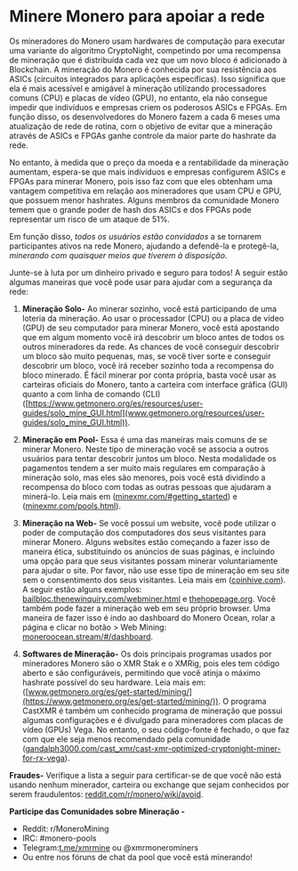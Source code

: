 # Minere Monero para apoiar a rede

Os mineradores do Monero usam hardwares de computação para executar uma variante do algoritmo CryptoNight, competindo por uma recompensa de mineração que é distribuída cada vez que um novo bloco é adicionado à Blockchain. A mineração do Monero é conhecida por sua resistência aos ASICs (circuitos integrados para aplicações específicas). Isso significa que ela é mais acessível e amigável à mineração utilizando processadores comuns (CPU) e placas de vídeo (GPU), no entanto, ela não consegue impedir que indivíduos e empresas criem os poderosos ASICs e FPGAs. Em função disso, os desenvolvedores do Monero fazem a cada 6 meses uma atualização de rede de rotina, com o objetivo de evitar que a mineração através de ASICs e FPGAs ganhe controle da maior parte do hashrate da rede.

No entanto, à medida que o preço da moeda e a rentabilidade da mineração aumentam, espera-se que mais indivíduos e empresas configurem ASICs e FPGAs para minerar Monero, pois isso faz com que eles obtenham uma vantagem competitiva em relação aos mineradores que usam CPU e GPU, que possuem menor hashrates. Alguns membros da comunidade Monero temem que o grande poder de hash dos ASICs e dos FPGAs pode representar um risco de um ataque de 51%.

Em função disso, *todos os usuários estão convidados* a se tornarem participantes ativos na rede Monero, ajudando a defendê-la e protegê-la, *minerando com quaisquer meios que tiverem à disposição*. 

Junte-se à luta por um dinheiro privado e seguro para todos! A seguir estão algumas maneiras que você pode usar para ajudar com a segurança da rede:

1.	**Mineração Solo-** Ao minerar sozinho, você está participando de uma loteria da mineração. Ao usar o processador (CPU) ou a placa de vídeo (GPU) de seu computador para minerar Monero, você está apostando que em algum momento você irá descobrir um bloco antes de todos os outros mineradores da rede. As chances de você conseguir descobrir um bloco são muito pequenas, mas, se você tiver sorte e conseguir descobrir um bloco, você irá receber sozinho toda a recompensa do bloco minerado. É fácil minerar por conta própria, basta você usar as carteiras oficiais do Monero, tanto a carteira com interface gráfica (GUI) quanto a com linha de comando (CLI) ([https://www.getmonero.org/es/resources/user-guides/solo_mine_GUI.html](www.getmonero.org/resources/user-guides/solo_mine_GUI.html)).

2.	**Mineração em Pool-** Essa é uma das maneiras mais comuns de se minerar Monero. Neste tipo de mineração você se associa a outros usuários para tentar descobrir juntos um bloco. Nesta modalidade os pagamentos tendem a ser muito mais regulares em comparação à mineração solo, mas eles são menores, pois você está dividindo a recompensa do bloco com todas as outras pessoas que ajudaram a minerá-lo. Leia mais em ([minexmr.com/#getting_started](https://minexmr.com/#getting_started)) e ([minexmr.com/pools.html](https://minexmr.com/pools.html)).

3.	**Mineração na Web-** Se você possui um website, você pode utilizar o poder de computação dos computadores dos seus visitantes para minerar Monero. Alguns websites estão começando a fazer isso de maneira ética, substituindo os anúncios de suas páginas, e incluindo uma opção para que seus visitantes possam minerar voluntariamente para ajudar o site. Por favor, não use esse tipo de mineração em seu site sem o consentimento dos seus visitantes. Leia mais em ([coinhive.com](https://coinhive.com/)). A seguir estão alguns exemplos: [bailbloc.thenewinquiry.com/webminer.html](https://bailbloc.thenewinquiry.com/webminer.html) e [thehopepage.org](https://www.thehopepage.org/). Você também pode fazer a mineração web em seu próprio browser. Uma maneira de fazer isso é indo ao dashboard do Monero Ocean, rolar a página e clicar no botão > Web Mining: [moneroocean.stream/#/dashboard](https://moneroocean.stream/#/dashboard).

4.	**Softwares de Mineração-** Os dois principais programas usados por mineradores Monero são o XMR Stak e o XMRig, pois eles tem código aberto e são configuráveis, permitindo que você atinja o máximo hashrate possível do seu hardware. Leia mais em: ([www.getmonero.org/es/get-started/mining/](https://www.getmonero.org/es/get-started/mining/)). O programa CastXMR é também um conhecido programa de mineração que possui algumas configurações e é divulgado para mineradores com placas de vídeo (GPUs) Vega. No entanto, o seu código-fonte é fechado, o que faz com que ele seja menos recomendado pela comunidade ([gandalph3000.com/cast_xmr/cast-xmr-optimized-cryptonight-miner-for-rx-vega](http://www.gandalph3000.com/cast_xmr/cast-xmr-optimized-cryptonight-miner-for-rx-vega/)).

**Fraudes-** Verifique a lista a seguir para certificar-se de que você não está usando nenhum minerador, carteira ou exchange que sejam conhecidos por serem fraudulentos: [reddit.com/r/monero/wiki/avoid](https://www.reddit.com/r/monero/wiki/avoid/).

**Participe das Comunidades sobre Mineração -**
-	Reddit: r/MoneroMining
-	IRC: #monero-pools
-	Telegram:[t.me/xmrmine](https://t.me/xmrmine) ou @xmrmonerominers
-	Ou entre nos fóruns de chat da pool que você está minerando!
